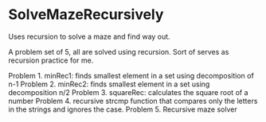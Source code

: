# SolveMazeRecursively
Uses recursion to solve a maze and find way out.

A problem set of 5, all are solved using recursion. Sort of serves as recursion practice for me.

Problem 1. minRec1: finds smallest element in a set using decomposition of n-1
Problem 2. minRec2: finds smallest element in a set using decomposition n/2
Problem 3. squareRec: calculates the square root of a number
Problem 4. recursive strcmp function that compares only the letters in the strings and ignores the case.
Problem 5. Recursive maze solver
